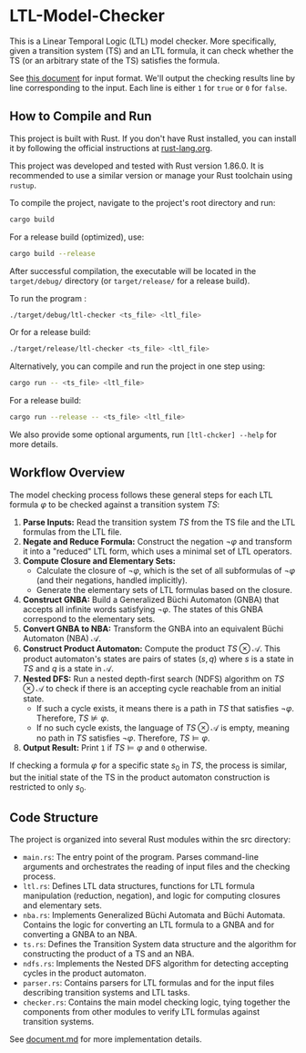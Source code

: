 # LTL-Model-Checker

This is a Linear Temporal Logic (LTL) model checker. More specifically, given a transition system (TS) and an LTL formula, it can check whether the TS (or an arbitrary state of the TS) satisfies the formula.

See [this document](Input_Format.pdf) for input format.
We'll output the checking results line by line corresponding to the input. Each line is either `1` for `true` or `0` for `false`.

## How to Compile and Run
This project is built with Rust. If you don't have Rust installed, you can install it by following the official instructions at [rust-lang.org](https://www.rust-lang.org/tools/install).

This project was developed and tested with Rust version 1.86.0.
It is recommended to use a similar version or manage your Rust toolchain using `rustup`.

To compile the project, navigate to the project's root directory and run:
```sh
cargo build
```
For a release build (optimized), use:
```sh
cargo build --release
```

After successful compilation, the executable will be located in the `target/debug/` directory (or `target/release/` for a release build).

To run the program :
```sh
./target/debug/ltl-checker <ts_file> <ltl_file>
```
Or for a release build:
```sh
./target/release/ltl-checker <ts_file> <ltl_file>
```

Alternatively, you can compile and run the project in one step using:
```sh
cargo run -- <ts_file> <ltl_file>
```
For a release build:
```sh
cargo run --release -- <ts_file> <ltl_file>
```

We also provide some optional arguments, run `[ltl-chcker] --help` for more details.

## Workflow Overview
The model checking process follows these general steps for each LTL formula $\varphi$ to be checked against a transition system $TS$:

1.  **Parse Inputs:** Read the transition system $TS$ from the TS file and the LTL formulas from the LTL file.
2.  **Negate and Reduce Formula:** Construct the negation $\neg \varphi$ and transform it into a "reduced" LTL form, which uses a minimal set of LTL operators.
3.  **Compute Closure and Elementary Sets:**
    *   Calculate the closure of $\neg \varphi$, which is the set of all subformulas of $\neg \varphi$ (and their negations, handled implicitly).
    *   Generate the elementary sets of LTL formulas based on the closure.
4.  **Construct GNBA:** Build a Generalized Büchi Automaton (GNBA) that accepts all infinite words satisfying $\neg \varphi$. The states of this GNBA correspond to the elementary sets.
5.  **Convert GNBA to NBA:** Transform the GNBA into an equivalent Büchi Automaton (NBA) $\mathcal{A}$.
6.  **Construct Product Automaton:** Compute the product $TS \otimes \mathcal{A}$. This product automaton's states are pairs of states $(s, q)$ where $s$ is a state in $TS$ and $q$ is a state in $\mathcal{A}$.
7.  **Nested DFS:** Run a nested depth-first search (NDFS) algorithm on $TS \otimes \mathcal{A}$ to check if there is an accepting cycle reachable from an initial state.
    *   If such a cycle exists, it means there is a path in $TS$ that satisfies $\neg \varphi$. Therefore, $TS \not\models \varphi$.
    *   If no such cycle exists, the language of $TS \otimes \mathcal{A}$ is empty, meaning no path in $TS$ satisfies $\neg \varphi$. Therefore, $TS \models \varphi$.
8.  **Output Result:** Print `1` if $TS \models \varphi$ and `0` otherwise.

If checking a formula $\varphi$ for a specific state $s_0$ in $TS$, the process is similar, but the initial state of the TS in the product automaton construction is restricted to only $s_0$.
<!-- Our overall workflow is as follows: We first parse input to get the transition system $TS$ and LTL formulas. Then for each formula $\varphi$, we
- construct $\neg \varphi$ and transform it into the reduced form
- construct its elementary set
- construct a GNBA for $\neg \varphi$
- transform the GNBA into an NBA $\mathcal{A}$
- construct $TS \otimes \mathcal{A}$ within the scope of $\varphi$ (and possibly the specific state $s$ to check)
- run the nested DFS on $TS \otimes \mathcal{A}$ to check whether $TS \models \varphi$ -->

## Code Structure
The project is organized into several Rust modules within the src directory:

*   `main.rs`: The entry point of the program. Parses command-line arguments and orchestrates the reading of input files and the checking process.
*   `ltl.rs`: Defines LTL data structures, functions for LTL formula manipulation (reduction, negation), and logic for computing closures and elementary sets.
*   `nba.rs`: Implements Generalized Büchi Automata and Büchi Automata. Contains the logic for converting an LTL formula to a GNBA and for converting a GNBA to an NBA.
*   `ts.rs`: Defines the Transition System data structure and the algorithm for constructing the product of a TS and an NBA.
*   `ndfs.rs`: Implements the Nested DFS algorithm for detecting accepting cycles in the product automaton.
*   `parser.rs`: Contains parsers for LTL formulas and for the input files describing transition systems and LTL tasks.
*   `checker.rs`: Contains the main model checking logic, tying together the components from other modules to verify LTL formulas against transition systems.


See [document.md](document.md) for more implementation details.
